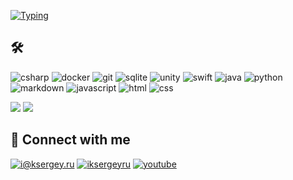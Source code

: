 [![Typing](https://readme-typing-svg.herokuapp.com?color=%2336BCF7&lines=👋+Bonjour!+I'm+Dmitrii+!+%20🙏)](https://www.linkedin.com/in/dmitriicherviakov/)



## 🛠

![csharp](https://img.shields.io/badge/c%23%20-%23239120.svg?&style=for-the-badge&logo=c-sharp&logoColor=white)
![docker](https://img.shields.io/badge/docker-%232496ED.svg?&style=for-the-badge&logo=docker&logoColor=white)
![git](https://img.shields.io/badge/git%20-%23F05033.svg?&style=for-the-badge&logo=git&logoColor=white) 
![sqlite](https://img.shields.io/badge/sqlite-%2307405e.svg?&style=for-the-badge&logo=sqlite&logoColor=white)
![unity](https://img.shields.io/badge/unity%20-%23000000.svg?&style=for-the-badge&logo=unity&logoColor=white)
![swift](https://img.shields.io/badge/swift-%23FA7343.svg?&style=for-the-badge&logo=swift&logoColor=white)
![java](https://img.shields.io/badge/java-%23ED8B00.svg?&style=for-the-badge&logo=java&logoColor=white)
![python](https://img.shields.io/badge/python%20-%2314354C.svg?&style=for-the-badge&logo=python&logoColor=white)
![markdown](https://img.shields.io/badge/markdown-%23000000.svg?&style=for-the-badge&logo=markdown&logoColor=white)
![javascript](https://img.shields.io/badge/typescript%20-%23323330.svg?&style=for-the-badge&logo=typescript&logoColor=%23F7DF1E) 
![html](https://img.shields.io/badge/html%20-%23E34F26.svg?&style=for-the-badge&logo=html5&logoColor=white)
![css](https://img.shields.io/badge/css%20-%231572B6.svg?&style=for-the-badge&logo=css3&logoColor=white) 


![](https://gist.github.com/bgoonz/435f42a8617fbb854418d84a097073c8)
![](https://shields.io)


## 🤝 Connect with me

[![i@ksergey.ru](https://img.shields.io/badge/dmitriimusique@gmail.com%20-%23E62B1E.svg?&style=for-the-badge&logo=mail.ru&logoColor=white)](mailto:dmitriimusique@gmail.com)
[![iksergeyru](https://img.shields.io/badge/@fonmusic-2CA5E0?style=for-the-badge&logo=telegram&logoColor=white)](https://t.me/fonmusic)
[![youtube](https://img.shields.io/badge/@fonmusic%20-%23FF0000.svg?&style=for-the-badge&logo=YouTube&logoColor=white)](https://www.youtube.com/@dmitriimusique/videos)
